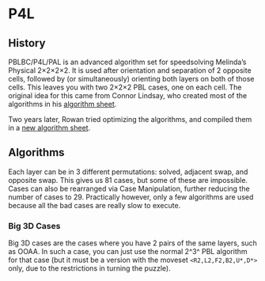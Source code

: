 # P4L

## History

PBLBC/P4L/PAL is an advanced algorithm set for speedsolving Melinda’s Physical 2×2×2×2. It is used after orientation and separation of 2 opposite cells, followed by (or simultaneously) orienting both layers on both of those cells. This leaves you with two 2×2×2 PBL cases, one on each cell. The original idea for this came from Connor Lindsay, who created most of the algorithms in his [algorithm sheet](https://12070019537911455222.googlegroups.com/attach/161f36cf43a69/2x2x2x2%20Algortithm%20Sheet.pdf?part=0.1&view=1&vt=ANaJVrGw6i3FB09hTT_j1I-MrwlEO06HD4aNgAMeVX9dhKhuSAwlgi86dUTi35_aIYhKNcy2kDcCHsOiajFmrosVdlso2N6w7DZeADzufEf001q0wFc9hnw).

Two years later, Rowan tried optimizing the algorithms, and compiled them in a [new algorithm sheet](https://docs.google.com/document/d/12CriaqJ1dYtAMpeY3c0dyLSCG9j37DEPKRWr4cl5i9U/edit?usp=sharing).

## Algorithms
Each layer can be in 3 different permutations: solved, adjacent swap, and opposite swap. This gives us 81 cases, but some of these are impossible. Cases can also be rearranged via Case Manipulation, further reducing the number of cases to 29. Practically however, only a few algorithms are used because all the bad cases are really slow to execute.

### Big 3D Cases
Big 3D cases are the cases where you have 2 pairs of the same layers, such as OOAA. In such a case, you can just use the normal 2^3^ PBL algorithm for that case (but it must be a version with the moveset `<R2,L2,F2,B2,U*,D*>` only, due to the restrictions in turning the puzzle).

